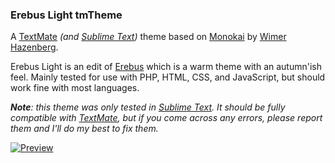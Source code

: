 ### Erebus Light tmTheme

A [TextMate][1] _(and [Sublime Text][2])_ theme based on [Monokai][3] by [Wimer Hazenberg][4].

Erebus Light is an edit of [Erebus][5] which is a warm theme with an autumn'ish feel. Mainly tested for use with PHP, HTML, CSS, and JavaScript, but should work fine with most languages.

___Note__: this theme was only tested in [Sublime Text][2]. It should be fully compatible with [TextMate][1], but if you come across any errors, please report them and I'll do my best to fix them._

[![Preview][100]][6]


[1]: http://macromates.com/
[2]: http://www.sublimetext.com/
[3]: http://www.monokai.nl/blog/2006/07/15/textmate-color-theme/
[4]: http://monokai.nl/
[5]: https://github.com/Anomareh/Erebus.tmTheme
[6]: https://github.com/Anomareh/Erebus-Light.tmTheme/raw/master/screens/preview.png

[100]: https://github.com/Anomareh/Erebus-Light.tmTheme/raw/master/screens/preview-thumb.png